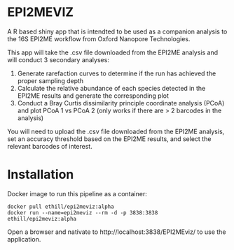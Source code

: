 # EPI2MEVIZ

A R based shiny app that is intendted to be used as a companion analysis to the 16S EPI2ME workflow from Oxford Nanopore Technologies.

This app will take the .csv file downloaded from the EPI2ME analysis and will conduct 3 secondary analyses:
1) Generate rarefaction curves to determine if the run has achieved the proper sampling depth
2) Calculate the relative abundance of each species detected in the EPI2ME results and generate the corresponding plot
3) Conduct a Bray Curtis dissimilarity principle coordinate analysis (PCoA) and plot PCoA 1 vs PCoA 2 (only works if there are > 2 barcodes in the analysis)

You will need to upload the .csv file downloaded from the EPI2ME analysis, set an accuracy threshold based on the EPI2ME results, and select the relevant barcodes of interest.

# Installation

Docker image to run this pipeline as a container:
```
docker pull ethill/epi2meviz:alpha
docker run --name=epi2meviz --rm -d -p 3838:3838 ethill/epi2meviz:alpha
```

Open a browser and nativate to http://localhost:3838/EPI2MEviz/ to use the application.

